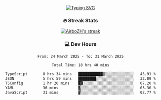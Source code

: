 
<div align="center">
  <a href="https://git.io/typing-svg"><img src="https://readme-typing-svg.demolab.com?font=Fira+Code&size=30&pause=1000&color=33F7F5&center=true&vCenter=true&width=435&lines=Hi+there+%F0%9F%91%8B+I+am+AirboZH+;Welcome+to+my+Github" alt="Typing SVG" /></a>

<h3>🔥 Streak Stats</h3>

<!-- GitHub Readme Streak Stats - https://github.com/DenverCoder1/github-readme-streak-stats -->
<p>
  <a href="https://github.com/DenverCoder1/github-readme-streak-stats">
    <img title="🔥 Get streak stats for your profile at git.io/streak-stats" alt="AirboZH's streak" src="https://streak-stats.demolab.com/?user=AirboZH&theme=monokai-metallian&hide_border=true"/>
  </a>
</p>

<h3>💻 Dev Hours</h3>
<!--START_SECTION:waka-->

```txt
From: 24 March 2025 - To: 31 March 2025

Total Time: 18 hrs 40 mins

TypeScript       8 hrs 34 mins   ███████████▒░░░░░░░░░░░░░   45.91 %
JSON             5 hrs 59 mins   ████████░░░░░░░░░░░░░░░░░   32.09 %
TSConfig         1 hr 20 mins    █▓░░░░░░░░░░░░░░░░░░░░░░░   07.20 %
YAML             36 mins         ▓░░░░░░░░░░░░░░░░░░░░░░░░   03.30 %
JavaScript       31 mins         ▓░░░░░░░░░░░░░░░░░░░░░░░░   02.77 %
```

<!--END_SECTION:waka-->
</div>  
